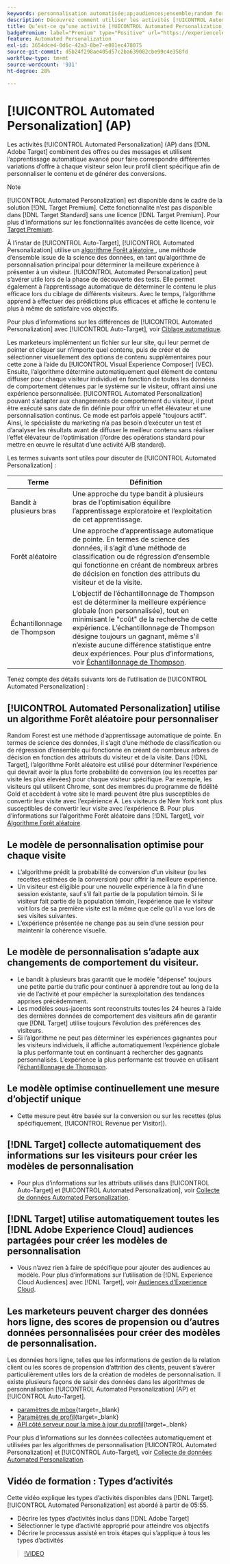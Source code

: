 ```yaml
---
keywords: personnalisation automatisée;ap;audiences;ensemble;random forest;bandit à plusieurs bras;échantillonnage thompson;ml;apprentissage automatique
description: Découvrez comment utiliser les activités [!UICONTROL Automated Personalization] (AP) dans  [!DNL Adobe Target] qui utilisent l’apprentissage automatique avancé pour faire correspondre différentes variations d’offre à chaque visiteur.
title: Qu’est-ce qu’une activité [!UICONTROL Automated Personalization] (AP) ?
badgePremium: label="Premium" type="Positive" url="https://experienceleague.adobe.com/docs/target/using/introduction/intro.html?lang=fr#premium newtab=true" tooltip="Découvrez les fonctionnalités incluses dans Target Premium."
feature: Automated Personalization
exl-id: 3654dce4-0d6c-42a3-8be7-e081ec478075
source-git-commit: d5b24f298ae405d57c2ba639082cbe99c4e358fd
workflow-type: tm+mt
source-wordcount: '931'
ht-degree: 28%

---
```


# [!UICONTROL Automated Personalization] (AP)

Les activités [!UICONTROL Automated Personalization] (AP) dans [!DNL Adobe Target] combinent des offres ou des messages et utilisent l’apprentissage automatique avancé pour faire correspondre différentes variations d’offre à chaque visiteur selon leur profil client spécifique afin de personnaliser le contenu et de générer des conversions.

>[!NOTE]
>
>[!UICONTROL Automated Personalization] est disponible dans le cadre de la solution [!DNL Target Premium]. Cette fonctionnalité n’est pas disponible dans [!DNL Target Standard] sans une licence [!DNL Target Premium]. Pour plus d’informations sur les fonctionnalités avancées de cette licence, voir [Target Premium](/help/main/c-intro/intro.md#premium).

À l’instar de [!UICONTROL Auto-Target], [!UICONTROL Automated Personalization] utilise un [ algorithme Forêt aléatoire ](/help/main/c-activities/t-automated-personalization/algo-random-forest.md), une méthode d’ensemble issue de la science des données, en tant qu’algorithme de personnalisation principal pour déterminer la meilleure expérience à présenter à un visiteur. [!UICONTROL Automated Personalization] peut s’avérer utile lors de la phase de découverte des tests. Elle permet également à l’apprentissage automatique de déterminer le contenu le plus efficace lors du ciblage de différents visiteurs. Avec le temps, l’algorithme apprend à effectuer des prédictions plus efficaces et affiche le contenu le plus à même de satisfaire vos objectifs.

Pour plus d’informations sur les différences de [!UICONTROL Automated Personalization] avec [!UICONTROL Auto-Target], voir [Ciblage automatique](/help/main/c-activities/auto-target/auto-target-to-optimize.md#section_BA4D83BE40F14A96BE7CBC7C7CF2A8FB).

Les marketeurs implémentent un fichier sur leur site, qui leur permet de pointer et cliquer sur n’importe quel contenu, puis de créer et de sélectionner visuellement des options de contenu supplémentaires pour cette zone à l’aide du [!UICONTROL Visual Experience Composer] (VEC). Ensuite, l’algorithme détermine automatiquement quel élément de contenu diffuser pour chaque visiteur individuel en fonction de toutes les données de comportement détenues par le système sur le visiteur, offrant ainsi une expérience personnalisée. [!UICONTROL Automated Personalization] pouvant s’adapter aux changements de comportement du visiteur, il peut être exécuté sans date de fin définie pour offrir un effet élévateur et une personnalisation continus. Ce mode est parfois appelé &quot;toujours actif&quot;. Ainsi, le spécialiste du marketing n’a pas besoin d’exécuter un test et d’analyser les résultats avant de diffuser le meilleur contenu sans réaliser l’effet élévateur de l’optimisation (l’ordre des opérations standard pour mettre en œuvre le résultat d’une activité A/B standard).

Les termes suivants sont utiles pour discuter de [!UICONTROL Automated Personalization] :

| Terme | Définition |
|---|---|
| Bandit à plusieurs bras | Une approche du type bandit à plusieurs bras de l’optimisation équilibre l’apprentissage exploratoire et l’exploitation de cet apprentissage. |
| Forêt aléatoire | Une approche d’apprentissage automatique de pointe. En termes de science des données, il s’agit d’une méthode de classification ou de régression d’ensemble qui fonctionne en créant de nombreux arbres de décision en fonction des attributs du visiteur et de la visite. |
| Échantillonnage de Thompson | L’objectif de l’échantillonnage de Thompson est de déterminer la meilleure expérience globale (non personnalisée), tout en minimisant le &quot;coût&quot; de la recherche de cette expérience. L’échantillonnage de Thompson désigne toujours un gagnant, même s’il n’existe aucune différence statistique entre deux expériences. Pour plus d’informations, voir [Échantillonnage de Thompson](https://en.wikipedia.org/wiki/Thompson_sampling). |

Tenez compte des détails suivants lors de l’utilisation de [!UICONTROL Automated Personalization] :

## [!UICONTROL Automated Personalization] utilise un algorithme Forêt aléatoire pour personnaliser

Random Forest est une méthode d’apprentissage automatique de pointe. En termes de science des données, il s’agit d’une méthode de classification ou de régression d’ensemble qui fonctionne en créant de nombreux arbres de décision en fonction des attributs du visiteur et de la visite. Dans [!DNL Target], l’algorithme Forêt aléatoire est utilisé pour déterminer l’expérience qui devrait avoir la plus forte probabilité de conversion (ou les recettes par visite les plus élevées) pour chaque visiteur spécifique. Par exemple, les visiteurs qui utilisent Chrome, sont des membres du programme de fidélité Gold et accèdent à votre site le mardi peuvent être plus susceptibles de convertir leur visite avec l’expérience A. Les visiteurs de New York sont plus susceptibles de convertir leur visite avec l’expérience B. Pour plus d’informations sur l’algorithme Forêt aléatoire dans [!DNL Target], voir [Algorithme Forêt aléatoire](/help/main/c-activities/t-automated-personalization/algo-random-forest.md).

## Le modèle de personnalisation optimise pour chaque visite

* L’algorithme prédit la probabilité de conversion d’un visiteur (ou les recettes estimées de la conversion) pour offrir la meilleure expérience.
* Un visiteur est éligible pour une nouvelle expérience à la fin d’une session existante, sauf s’il fait partie de la population témoin. Si le visiteur fait partie de la population témoin, l’expérience que le visiteur voit lors de sa première visite est la même que celle qu’il a vue lors de ses visites suivantes.
* L’expérience présentée ne change pas au sein d’une session pour maintenir la cohérence visuelle.

## Le modèle de personnalisation s’adapte aux changements de comportement du visiteur.

* Le bandit à plusieurs bras garantit que le modèle &quot;dépense&quot; toujours une petite partie du trafic pour continuer à apprendre tout au long de la vie de l’activité et pour empêcher la surexploitation des tendances apprises précédemment.
* Les modèles sous-jacents sont reconstruits toutes les 24 heures à l’aide des dernières données de comportement des visiteurs afin de garantir que [!DNL Target] utilise toujours l’évolution des préférences des visiteurs.
* Si l’algorithme ne peut pas déterminer les expériences gagnantes pour les visiteurs individuels, il affiche automatiquement l’expérience globale la plus performante tout en continuant à rechercher des gagnants personnalisés. L’expérience la plus performante est trouvée en utilisant l’[échantillonnage de Thompson](https://en.wikipedia.org/wiki/Thompson_sampling).

## Le modèle optimise continuellement une mesure d’objectif unique

* Cette mesure peut être basée sur la conversion ou sur les recettes (plus spécifiquement, [!UICONTROL Revenue per Visitor]).

## [!DNL Target] collecte automatiquement des informations sur les visiteurs pour créer les modèles de personnalisation

* Pour plus d’informations sur les attributs utilisés dans [!UICONTROL Auto-Target] et [!UICONTROL Automated Personalization], voir [Collecte de données Automated Personalization](/help/main/c-activities/t-automated-personalization/ap-data.md).

## [!DNL Target] utilise automatiquement toutes les [!DNL Adobe Experience Cloud] audiences partagées pour créer les modèles de personnalisation

* Vous n’avez rien à faire de spécifique pour ajouter des audiences au modèle. Pour plus d’informations sur l’utilisation de [!DNL Experience Cloud Audiences] avec [!DNL Target], voir [Audiences d’Experience Cloud](/help/main/c-integrating-target-with-mac/mmp.md).

## Les marketeurs peuvent charger des données hors ligne, des scores de propension ou d’autres données personnalisées pour créer des modèles de personnalisation.

Les données hors ligne, telles que les informations de gestion de la relation client ou les scores de propension d’attrition des clients, peuvent s’avérer particulièrement utiles lors de la création de modèles de personnalisation. Il existe plusieurs façons de saisir des données dans les algorithmes de personnalisation [!UICONTROL Automated Personalization] (AP) et [!UICONTROL Auto-Target].

* [paramètres de mbox](https://experienceleague.adobe.com/docs/target-dev/developer/implementation/methods/methods-to-get-data-into-target.html?lang=fr){target=_blank}
* [Paramètres de profil](https://experienceleague.adobe.com/docs/target-dev/developer/implementation/methods/methods-to-get-data-into-target.html?lang=fr){target=_blank}
* [API côté serveur pour la mise à jour du profil](https://experienceleague.adobe.com/docs/target-dev/developer/implementation/methods/methods-to-get-data-into-target.html?lang=fr){target=_blank}

Pour plus d’informations sur les données collectées automatiquement et utilisées par les algorithmes de personnalisation [!UICONTROL Automated Personalization] et [!UICONTROL Auto-Target], voir [Collecte de données Automated Personalization](/help/main/c-activities/t-automated-personalization/ap-data.md).

## Vidéo de formation : Types d’activités

Cette vidéo explique les types d’activités disponibles dans [!DNL Target]. [!UICONTROL Automated Personalization] est abordé à partir de 05:55.

* Décrire les types d’activités inclus dans [!DNL Adobe Target]
* Sélectionner le type d’activité approprié pour atteindre vos objectifs
* Décrire le processus assisté en trois étapes qui s’applique à tous les types d’activités

>[!VIDEO](https://video.tv.adobe.com/v/17386)
